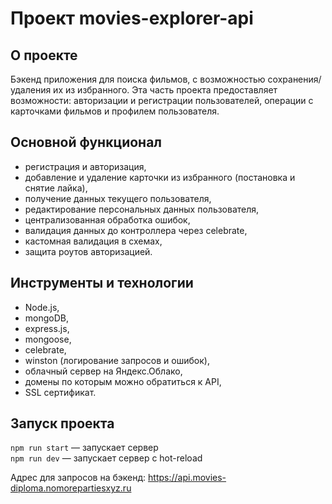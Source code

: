 # Проект movies-explorer-api

## **О проекте**
Бэкенд приложения для поиска фильмов, с возможностью сохранения/удаления их из избранного. Эта часть проекта предоставляет возможности: авторизации и регистрации пользователей, операции с карточками фильмов и профилем пользователя.

## **Основной функционал**

* регистрация и авторизация,
* добавление и удаление карточки из избранного (постановка и снятие лайка),
* получение данных текущего пользователя,
* редактирование персональных данных пользователя,
* централизованная обработка ошибок,
* валидация данных до контроллера через celebrate,
* кастомная валидация в схемах,
* защита роутов авторизацией.

## **Инструменты и технологии**

* Node.js,
* mongoDB,
* express.js,
* mongoose,
* celebrate,
* winston (логирование запросов и ошибок),
* облачный сервер на Яндекс.Облако,
* домены по которым можно обратиться к API,
* SSL сертификат.

## Запуск проекта

`npm run start` — запускает сервер   
`npm run dev` — запускает сервер с hot-reload

Адрес для запросов на бэкенд: https://api.movies-diploma.nomorepartiesxyz.ru
